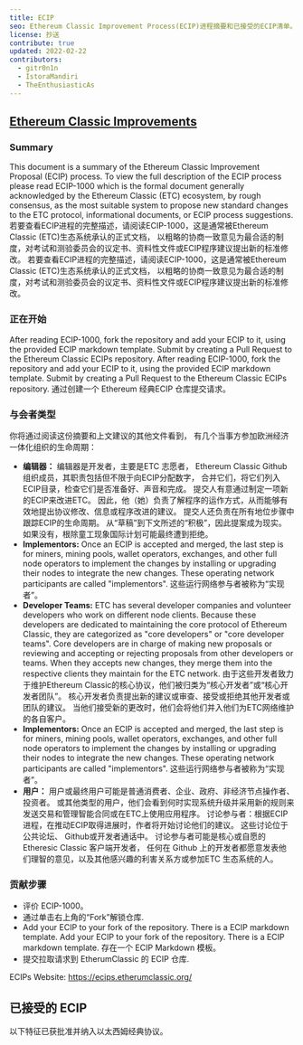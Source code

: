 ```yaml
---
title: ECIP
seo: Ethereum Classic Improvement Process(ECIP)进程摘要和已接受的ECIP清单。
license: 抄送
contribute: true
updated: 2022-02-22
contributors:
  - gitr0n1n
  - IstoraMandiri
  - TheEnthusiasticAs
---
```


## [Ethereum Classic Improvements](https://ecips.ethereumclassic.org/)

### Summary

This document is a summary of the Ethereum Classic Improvement Proposal (ECIP) process. To view the full description of the ECIP process please read ECIP-1000 which is the formal document generally acknowledged by the Ethereum Classic (ETC) ecosystem, by rough consensus, as the most suitable system to propose new standard changes to the ETC protocol, informational documents, or ECIP process suggestions. 若要查看ECIP进程的完整描述，请阅读ECIP-1000，这是通常被Ethereum Classic (ETC)生态系统承认的正式文档， 以粗略的协商一致意见为最合适的制度，对考试和测验委员会的议定书、资料性文件或ECIP程序建议提出新的标准修改。 若要查看ECIP进程的完整描述，请阅读ECIP-1000，这是通常被Ethereum Classic (ETC)生态系统承认的正式文档， 以粗略的协商一致意见为最合适的制度，对考试和测验委员会的议定书、资料性文件或ECIP程序建议提出新的标准修改。

### 正在开始

After reading ECIP-1000, fork the repository and add your ECIP to it, using the provided ECIP markdown template. Submit by creating a Pull Request to the Ethereum Classic ECIPs repository. After reading ECIP-1000, fork the repository and add your ECIP to it, using the provided ECIP markdown template. Submit by creating a Pull Request to the Ethereum Classic ECIPs repository. 通过创建一个 Ethereum 经典ECIP 仓库提交请求。

### 与会者类型

你将通过阅读这份摘要和上文建议的其他文件看到， 有几个当事方参加欧洲经济一体化组织的生命周期：

- **编辑器：** 编辑器是开发者，主要是ETC 志愿者， Ethereum Classic Github 组织成员，其职责包括但不限于向ECIP分配数字， 合并它们，将它们列入ECIP目录，检查它们是否准备好、声音和完成。 提交人有意通过制定一项新的ECIP来改进ETC。 因此，他（她）负责了解程序的运作方式，从而能够有效地提出协议修改、信息或程序改进的建议。 提交人还负责在所有地位步骤中跟踪ECIP的生命周期。 从“草稿”到下文所述的“积极”，因此提案成为现实。 如果没有，根除童工现象国际计划可能最终遭到拒绝。
- **Implementors:** Once an ECIP is accepted and merged, the last step is for miners, mining pools, wallet operators, exchanges, and other full node operators to implement the changes by installing or upgrading their nodes to integrate the new changes. These operating network participants are called "implementors". 这些运行网络参与者被称为“实现者”。
- **Developer Teams:** ETC has several developer companies and volunteer developers who work on different node clients. Because these developers are dedicated to maintaining the core protocol of Ethereum Classic, they are categorized as "core developers" or "core developer teams". Core developers are in charge of making new proposals or reviewing and accepting or rejecting proposals from other developers or teams. When they accepts new changes, they merge them into the respective clients they maintain for the ETC network. 由于这些开发者致力于维护Ethereum Classic的核心协议，他们被归类为“核心开发者”或“核心开发者团队”。 核心开发者负责提出新的建议或审查、接受或拒绝其他开发者或团队的建议。 当他们接受新的更改时，他们会将他们并入他们为ETC网络维护的各自客户。
- **Implementors:** Once an ECIP is accepted and merged, the last step is for miners, mining pools, wallet operators, exchanges, and other full node operators to implement the changes by installing or upgrading their nodes to integrate the new changes. These operating network participants are called "implementors". 这些运行网络参与者被称为“实现者”。
- **用户：** 用户或最终用户可能是普通消费者、企业、政府、非经济节点操作者、投资者。 或其他类型的用户，他们会看到何时实现系统升级并采用新的规则来发送交易和管理智能合同或在ETC上使用应用程序。 讨论参与者：根据ECIP进程，在推动ECIP取得进展时，作者将开始讨论他们的建议。 这些讨论位于公共论坛、 Github或开发者通话中。 讨论参与者可能是核心或自愿的 Etheresic Classic 客户端开发者， 任何在 Github 上的开发者都愿意发表他们理智的意见，以及其他感兴趣的利害关系方或参加ETC 生态系统的人。

### 贡献步骤

- 评价 ECIP-1000。
- 通过单击右上角的“Fork”解锁仓库.
- Add your ECIP to your fork of the repository. There is a ECIP markdown template. Add your ECIP to your fork of the repository. There is a ECIP markdown template. 存在一个 ECIP Markdown 模板。
- 提交拉取请求到 EtherumClassic 的 ECIP 仓库.

ECIPs Website: https://ecips.etherumclassic.org/

## 已接受的 ECIP

以下特征已获批准并纳入以太西姆经典协议。
